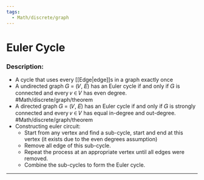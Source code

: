 ```yaml
---
tags:
  - Math/discrete/graph
---
```

# Euler Cycle
### Description:
- A cycle that uses every [[Edge|edge]]s in a graph exactly once
- A undirected graph 𝐺 = (𝑉, 𝐸) has an Euler cycle if and only if 𝐺 is connected and every 𝑣 ∈ 𝑉 has even degree. #Math/discrete/graph/theorem  
- A directed graph 𝐺 = (𝑉, 𝐸) has an Euler cycle if and only if 𝐺 is strongly connected and every 𝑣 ∈ 𝑉 has equal in-degree and out-degree. #Math/discrete/graph/theorem 
- Constructing euler circuit:
	- Start from any vertex and find a sub-cycle, start and end at this vertex (it exists due to the even degrees assumption)  
	- Remove all edge of this sub-cycle.  
	- Repeat the process at an appropriate vertex until all edges were removed.  
	- Combine the sub-cycles to form the Euler cycle.  
---